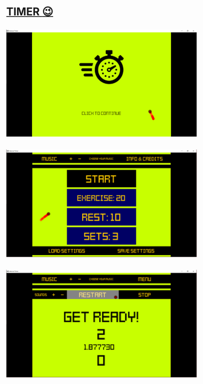 # [TIMER :wink:](https://paulinek-13.github.io/TIMER/)
## ![interval_timer_1](images/interval_timer_1.png)
## ![interval_timer_2](images/interval_timer_2.png)
## ![interval_timer_3](images/interval_timer_3.png)
